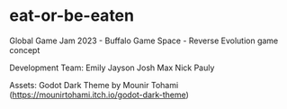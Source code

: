 # eat-or-be-eaten
Global Game Jam 2023 - Buffalo Game Space - Reverse Evolution game concept

Development Team: 
Emily
Jayson
Josh
Max
Nick
Pauly

Assets: 
Godot Dark Theme by Mounir Tohami (https://mounirtohami.itch.io/godot-dark-theme)
